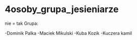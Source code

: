 # 4osoby_grupa_jesieniarze
nie = tak
Grupa:

-Dominik Palka
-Maciek Mikulski
-Kuba Kozik
-Kuczera kamil
